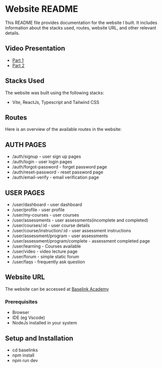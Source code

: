 # Website README

This README file provides documentation for the website I built. It includes information about the stacks used, routes, website URL, and other relevant details.

## Video Presentation

- [Part 1](https://www.loom.com/share/f5239b0ea7764c1eab55ca9fb32a9509?sid=59dca05b-7ca8-49fd-9d76-127f045588ab)
- [Part 2](https://www.loom.com/share/714d05285d8042bf81e8fbf506c29f35?sid=93d4fc81-3ef4-41c9-adeb-8d0193da512f)

## Stacks Used

The website was built using the following stacks:

- Vite, ReactJs, Typescript and Tailwind CSS

## Routes

Here is an overview of the available routes in the website:

## AUTH PAGES

- /auth/signup - user sign up pages
- /auth/login - user login pages
- /auth/forgot-password - forget password page
- /auth/reset-password - reset password page
- /auth/email-verify - email verification page

## USER PAGES

- /user/dashboard - user dashboard
- /user/profile - user profile
- /user/my-courses - user courses
- /user/assessments - user assessments(incomplete and completed)
- /user/courses/:id - user course details
- /user/course/instruction/:id - user assessment instructions
- /user/assessment/program - user assessments
- /user/assessment/program/complete - assessment completed page
- /user/learning - Courses available
- /user/video - video lecture page
- /user/forum - simple static forum
- /user/faqs - frequently ask question

## Website URL

The website can be accessed at [Baselink Academy](https://baselinkacademy.pages.dev/)

### Prerequisites

- Browser
- IDE (eg Vscode)
- NodeJs installed in your system

## Setup and Installation

- cd baselinks
- npm install
- npm run dev
